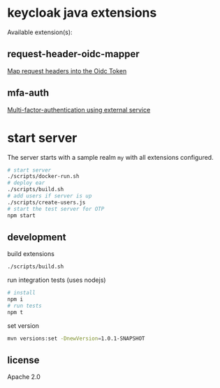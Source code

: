 # keycloak java extensions

Available extension(s):

## request-header-oidc-mapper

[Map request headers into the Oidc Token](./docs/request-header-oidc-mapper/README.md)

## mfa-auth

[Multi-factor-authentication using external service](./docs/mfa-auth/README.md)

# start server

The server starts with a sample realm `my` with all extensions configured.

```sh
# start server
./scripts/docker-run.sh
# deploy ear 
./scripts/build.sh
# add users if server is up
./scripts/create-users.js
# start the test server for OTP
npm start
```

## development

build extensions
```sh
./scripts/build.sh
```

run integration tests (uses nodejs) 
```sh
# install
npm i 
# run tests
npm t
```

set version
```sh
mvn versions:set -DnewVersion=1.0.1-SNAPSHOT
```

## license

Apache 2.0
